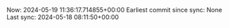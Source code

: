 Now: 2024-05-19 11:36:17.714855+00:00 Earliest commit since sync: None Last sync: 2024-05-18 08:11:50+00:00
